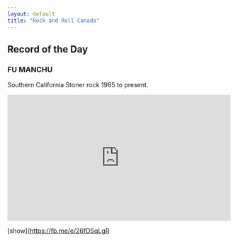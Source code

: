 ```yaml
---
layout: default
title: "Rock and Roll Canada"
---
```


<style>
  
 
  .container {
  position: relative;
  width: 100%;
  overflow: hidden;
  padding-top: 56.25%; /* 16:9 Aspect Ratio */
}

.responsive-iframe {
  position: absolute;
  top: 0;
  left: 0;
  bottom: 0;
  right: 0;
  width: 100%;
  height: 100%;
  border: none;
}
</style>

<h2>Record of the Day</h2>
<h3>FU MANCHU </h3>
<p> Southern California Stoner rock 1985 to present.</p>

<div class="container"> 
  <iframe class="responsive-iframe" src="https://www.youtube.com/embed/8lSfeu-5N8E"></iframe>
</div>


[show](https://fb.me/e/26fDSqLgR
